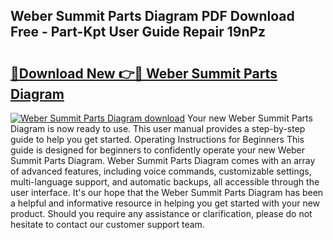 ## Weber Summit Parts Diagram PDF Download Free - Part-Kpt User Guide Repair 19nPz

# <h2><a href="http://dfjzkkf.blite.top/?on=Weber+Summit+Parts+Diagram">🔗Download New 👉🔴 Weber Summit Parts Diagram</a></h2>

[![Weber Summit Parts Diagram download](https://i.imgur.com/lujVjoI.png)](http://dfjzkkf.blite.top/?on=Weber+Summit+Parts+Diagram)
Your new Weber Summit Parts Diagram is now ready to use. This user manual provides a step-by-step guide to help you get started. Operating Instructions for Beginners This guide is designed for beginners to confidently operate your new Weber Summit Parts Diagram. Weber Summit Parts Diagram comes with an array of advanced features, including voice commands, customizable settings, multi-language support, and automatic backups, all accessible through the user interface. It's our hope that the Weber Summit Parts Diagram has been a helpful and informative resource in helping you get started with your new product. Should you require any assistance or clarification, please do not hesitate to contact our customer support team.
